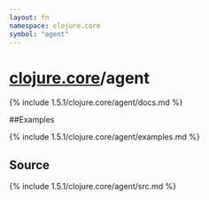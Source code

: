 ```yaml
---
layout: fn
namespace: clojure.core
symbol: "agent"
---
```


# [clojure.core](../)/agent

{% include 1.5.1/clojure.core/agent/docs.md %}

##Examples

{% include 1.5.1/clojure.core/agent/examples.md %}
## Source
{% include 1.5.1/clojure.core/agent/src.md %}

